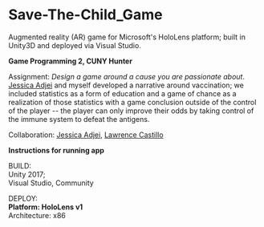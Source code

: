 # Save-The-Child_Game
<p>Augmented reality (AR) game for Microsoft's HoloLens platform; built in Unity3D and deployed via Visual Studio.</p>

<p><strong>Game Programming 2, CUNY Hunter</strong></p>
<p>Assignment: <em>Design a game around a cause you are passionate about</em>. <a href="https://github.com/giocare">Jessica Adjei</a> and myself developed a narrative around vaccination; we included statistics as a form of education and a game of chance as a realization of those statistics with a game conclusion outside of the control of the player -- the player can only improve their odds by taking control of the immune system to defeat the antigens.</p>

<p>Collaboration: <a href="https://github.com/giocare">Jessica Adjei</a>, 
                 <a href="https://github.com/LawrenceCastillo">Lawrence Castillo</a></p>

<p><strong>Instructions for running app</strong></p>
<p>BUILD:<br>
          Unity 2017;<br>
          Visual Studio, Community</p>
<p>DEPLOY:<br> 
          <strong>Platform: HoloLens v1</strong><br>
          Architecture: x86</p>
